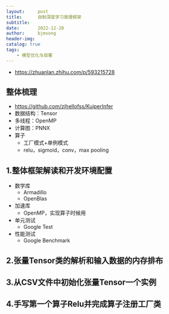 ```yaml
---
layout:     post
title:      自制深度学习推理框架
subtitle:   
date:       2022-12-20
author:     bjmsong
header-img: 
catalog: true
tags:
    - 模型优化与部署
---
```

- https://zhuanlan.zhihu.com/p/593215728

## 整体梳理
- https://github.com/zjhellofss/KuiperInfer
- 数据结构：Tensor
- 多线程：OpenMP
- 计算图：PNNX
- 算子
    - 工厂模式+单例模式
    - relu，sigmoid，conv，max pooling


## 1.整体框架解读和开发环境配置
- 数学库
    - Armadillo
    - OpenBlas
- 加速库
    - OpenMP，实现算子时候用
- 单元测试
    - Google Test
- 性能测试
    - Google Benchmark

## 2.张量Tensor类的解析和输入数据的内存排布

## 3.从CSV文件中初始化张量Tensor一个实例

## 4.手写第一个算子Relu并完成算子注册工厂类